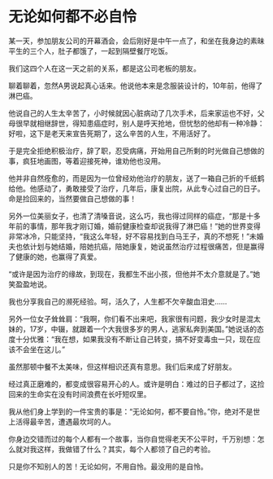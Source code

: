 # 无论如何都不必自怜

某一天，参加朋友公司的开幕酒会，会后刚好是中午一点了，和坐在我身边的素昧平生的三个人，肚子都饿了，一起到隔壁餐厅吃饭。 

我们这四个人在这一天之前的关系，都是这公司老板的朋友。 

聊着聊着，忽然A男说起真心话来。他说他本来是念服装设计的，10年前，他得了淋巴癌。 

他说自己的人生太辛苦了，小时候就因心脏病动了几次手术，后来家运也不好，父母很早就相继辞世，得知患癌症时，别人是呼天抢地，但忧愁的他却有一种冷静：好啦，这下是老天来宣告死期了，这么辛苦的人生，不用活好了。 

于是完全拒绝积极治疗，辞了职，忍受病痛，开始用自己所剩的时光做自己想做的事，疯狂地画图，等着迎接死神，谁劝他也没用。 

他并非自然痊愈的，而是因为一位曾经劝他治疗的朋友，送了一箱自己折的千纸鹤给他。他感动了，勇敢接受了治疗，几年后，康复出院，从此专心过自己的日子。命是捡回来的，当然要做自己想做的事！ 

另外一位美丽女子，也清了清嗓音说，这么巧，我也得过同样的癌症，“那是十多年前的事情，那年我才刚订婚，婚前健康检查却说我得了淋巴癌！”她的世界变得非常冰冷，只能坚持，“我这么年轻，好不容易找到白马王子，真的不想死！”未婚夫也依计划与她结婚，陪她抗癌，陪她康复，她说虽然治疗过程很痛苦，但是赢得了健康的她，也赢得了真爱。 

“或许是因为治疗的缘故，到现在，我都生不出小孩，但他并不太介意就是了。”她笑盈盈地说。 

我也分享我自己的濒死经验。呵，活久了，人生都不欠辛酸血泪史…… 

另外一位女子耸耸肩：“我啊，你们看不出来吧，我家很有问题，我少女时是混太妹的，17岁，中辍，就跟着一个大我很多岁的男人，逃家私奔到美国。”她说话的态度十分优雅：“我在想，如果我没有不断让自己转变，搞不好变毒虫一只，现在应该不会坐在这儿。” 

虽然那顿中餐不太美味，但这样相识还真有意思。我们后来成了好朋友。 

经过真正磨难的，都变成很容易开心的人。或许是明白：难过的日子都过了，这捡回来的生命实在没有时间浪费在长吁短叹里。 

我从他们身上学到的一件宝贵的事是：“无论如何，都不要自怜。”你，绝对不是世上活得最辛苦，遭遇最坎坷的人。 

你身边交错而过的每个人都有一个故事，当你自觉得老天不公平时，千万别想：怎么就对我这样，我做错了什么？其实，每个人都领了自己的考验。 

只是你不知别人的苦！无论如何，不用自怜。最没用的是自怜。